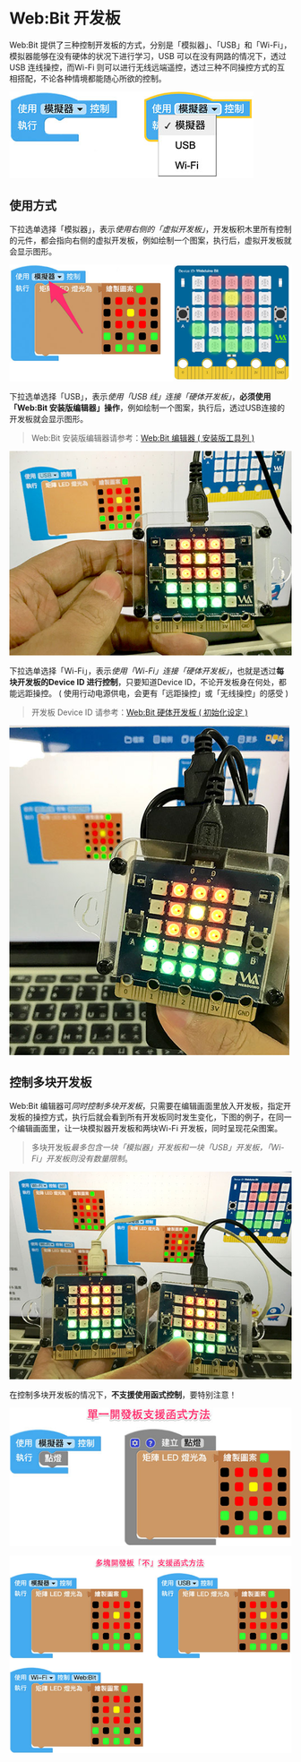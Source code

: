 # Web:Bit 开发板

Web:Bit 提供了三种控制开发板的方式，分别是「模拟器」、「USB」和「Wi-Fi」，模拟器能够在没有硬体的状况下进行学习，USB 可以在没有网路的情况下，透过USB 连线操控，而Wi-Fi 则可以进行无线远端遥控，透过三种不同操控方式的互相搭配，不论各种情境都能随心所欲的控制。

![Web:Bit 开发板](../../../../media/zh-cn/education/board/board-01.jpg)

## 使用方式

下拉选单选择「模拟器」，表示*使用右侧的「虚拟开发板」*，开发板积木里所有控制的元件，都会指向右侧的虚拟开发板，例如绘制一个图案，执行后，虚拟开发板就会显示图形。

![Web:Bit 开发板](../../../../media/zh-cn/education/board/board-02.jpg)

下拉选单选择「USB」，表示*使用「USB 线」连接「硬体开发板」*，**必须使用「Web:Bit 安装版编辑器」操作**，例如绘制一个图案，执行后，透过USB连接的开发板就会显示图形。

> Web:Bit 安装版编辑器请参考：[Web:Bit 编辑器 ( 安装版工具列 )](../info/toolbar.html)

![Web:Bit 开发板](../../../../media/zh-cn/education/board/board-03.jpg)

下拉选单选择「Wi-Fi」，表示*使用「Wi-Fi」连接「硬体开发板」*，也就是透过**每块开发板的Device ID 进行控制**，只要知道Device ID，不论开发板身在何处，都能远距操控。 ( 使用行动电源供电，会更有「远距操控」或「无线操控」的感受 )

> 开发板 Device ID 请参考：[Web:Bit 硬体开发板 ( 初始化设定 )](../info/setup.html)

![Web:Bit 开发板](../../../../media/zh-cn/education/board/board-04.jpg)


## 控制多块开发板

Web:Bit 编辑器可*同时控制多块开发板*，只需要在编辑画面里放入开发板，指定开发板的操控方式，执行后就会看到所有开发板同时发生变化，下图的例子，在同一个编辑画面里，让一块模拟器开发板和两块Wi-Fi 开发板，同时呈现花朵图案。

> 多块开发板*最多包含一块「模拟器」开发板和一块「USB」开发板，「Wi-Fi」开发板则没有数量限制*。

![Web:Bit 开发板](../../../../media/zh-cn/education/board/board-05.jpg)


在控制多块开发板的情况下，**不支援使用函式控制**，要特别注意！

![Web:Bit 开发板](../../../../media/zh-cn/education/board/board-06.jpg)

![Web:Bit 开发板](../../../../media/zh-cn/education/board/board-07.jpg)